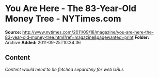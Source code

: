 # You Are Here - The 83-Year-Old Money Tree - NYTimes.com

**Source:** http://www.nytimes.com/2011/09/18/magazine/you-are-here-the-83-year-old-money-tree.html?ref=magazine&pagewanted=print
**Folder:** Archive
**Added:** 2011-09-25T10:34:36




## Content
*Content would need to be fetched separately for web URLs*
